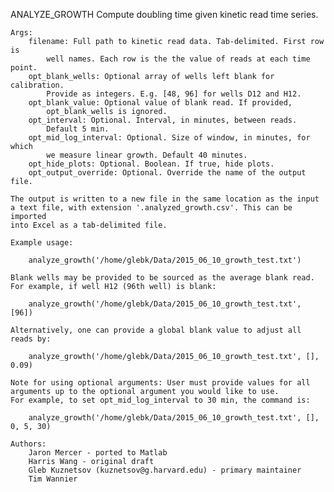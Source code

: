 ANALYZE_GROWTH Compute doubling time given kinetic read time series.

    Args:
        filename: Full path to kinetic read data. Tab-delimited. First row is
            well names. Each row is the the value of reads at each time point.
        opt_blank_wells: Optional array of wells left blank for calibration.
            Provide as integers. E.g. [48, 96] for wells D12 and H12.
        opt_blank_value: Optional value of blank read. If provided,
            opt_blank_wells is ignored.
        opt_interval: Optional. Interval, in minutes, between reads.
            Default 5 min.
        opt_mid_log_interval: Optional. Size of window, in minutes, for which
            we measure linear growth. Default 40 minutes.
        opt_hide_plots: Optional. Boolean. If true, hide plots.
        opt_output_override: Optional. Override the name of the output file.

    The output is written to a new file in the same location as the input
    a text file, with extension '.analyzed_growth.csv'. This can be imported
    into Excel as a tab-delimited file.

    Example usage:

        analyze_growth('/home/glebk/Data/2015_06_10_growth_test.txt')

    Blank wells may be provided to be sourced as the average blank read.
    For example, if well H12 (96th well) is blank:

        analyze_growth('/home/glebk/Data/2015_06_10_growth_test.txt', [96])

    Alternatively, one can provide a global blank value to adjust all reads by:

        analyze_growth('/home/glebk/Data/2015_06_10_growth_test.txt', [], 0.09)

    Note for using optional arguments: User must provide values for all
    arguments up to the optional argument you would like to use.
    For example, to set opt_mid_log_interval to 30 min, the command is:

        analyze_growth('/home/glebk/Data/2015_06_10_growth_test.txt', [], 0, 5, 30)

    Authors:
        Jaron Mercer - ported to Matlab
        Harris Wang - original draft
        Gleb Kuznetsov (kuznetsov@g.harvard.edu) - primary maintainer
        Tim Wannier
